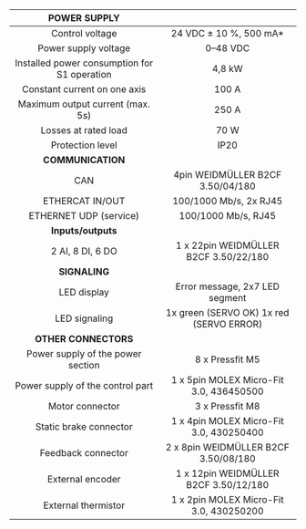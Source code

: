 | **POWER SUPPLY** |   |
| :---: | :---: |
| Control voltage | 24 VDC ± 10 %, 500 mA* |
| Power supply voltage | 0–48 VDC |
| Installed power consumption for S1 operation | 4,8 kW |
| Constant current on one axis | 100 A |
| Maximum output current (max. 5s) | 250 A |
| Losses at rated load | 70 W |
| Protection level | IP20 |
| **COMMUNICATION** |   |
| CAN | 4pin WEIDMÜLLER  B2CF 3.50/04/180 |
| ETHERCAT IN/OUT | 100/1000 Mb/s, 2x RJ45 |
| ETHERNET UDP (service) | 100/1000 Mb/s, RJ45 |
| **Inputs/outputs** |   |
| 2 AI, 8 DI, 6 DO | 1 x 22pin WEIDMÜLLER  B2CF 3.50/22/180 |
| **SIGNALING** |   |
| LED display | Error message, 2x7 LED segment |
| LED signaling | 1x green (SERVO OK) 1x red (SERVO ERROR) |
| **OTHER CONNECTORS** |   |
| Power supply of the power section | 8 x Pressfit M5 |
| Power supply of the control part | 1 x 5pin MOLEX Micro-Fit 3.0, 436450500 |
| Motor connector | 3 x Pressfit M8 |
| Static brake connector | 1 x 4pin MOLEX Micro-Fit 3.0, 430250400 |
| Feedback connector | 2 x 8pin WEIDMÜLLER  B2CF 3.50/08/180 |
| External encoder | 1 x 12pin WEIDMÜLLER  B2CF 3.50/12/180 |
| External thermistor | 1 x 2pin MOLEX Micro-Fit 3.0, 430250200 |
